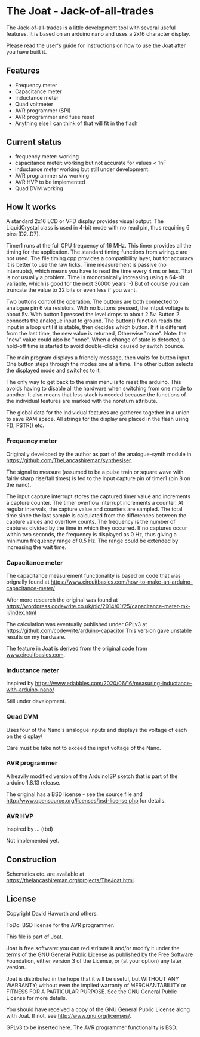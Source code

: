 # The Joat - Jack-of-all-trades

The Jack-of-all-trades is a little development tool with several useful features. It is based on an
arduino nano and uses a 2x16 character display.

Please read the user's guide for instructions on how to use the Joat after you have built it.

## Features

* Frequency meter
* Capacitance meter
* Inductance meter
* Quad voltmeter
* AVR programmer (SPI)
* AVR programmer and fuse reset
* Anything else I can think of that will fit in the flash

## Current status

* frequency meter: working
* capacitance meter: working but not accurate for values < 1nF
* inductance meter working but still under development.
* AVR programmer s/w working
* AVR HVP to be implemented
* Quad DVM working

## How it works

A standard 2x16 LCD or VFD display provides visual output. The LiquidCrystal class is
used in 4-bit mode with no read pin, thus requiring 6 pins (D2..D7).

Timer1 runs at the full CPU frequency of 16 MHz. This timer provides all the timing for
the application. The standard timing functions from wiring.c are not used. The file timing.cpp
provides a compatibility layer, but for accuracy it is better to use the raw ticks. Time measurement
is passive (no interrupts), which means you have to read the time every 4 ms or less. That is
not usually a problem. Time is monotonically increasing using a 64-bit variable, which is good for the
next 36000 years :-) But of course you can truncate the value to 32 bits or even less if you want.

Two buttons control the operation. The buttons are both connected to analogue pin 6 via resistors.
With no buttons pressed, the intput voltage is about 5v. With button 1 pressed the level drops to about 2.5v.
Button 2 connects the analogue input to ground. The button() function reads the input in a loop until it
is stable, then decides which button. If it is different from the last time, the new value is returned,
Otherwise "none". Note: the "new" value could also be "none". When a change of state is detected, a hold-off
time is started to avoid double-clicks caused by switch bounce.

The main program displays a friendly message, then waits for button input. One button steps through the
modes one at a time. The other button selects the displayed mode and switches to it.

The only way to get back to the main menu is to reset the arduino. This avoids having to
disable all the hardware when switching from one mode to another. It also means that less stack is needed
because the functions of the individual features are marked with the noreturn attribute.

The global data for the individual features are gathered together in a union to save RAM space. All
strings for the display are placed in the flash using F(), PSTR() etc.

### Frequency meter

Originally developed by the author as part of the analogue-synth module in
https://github.com/TheLancashireman/synthesiser.

The signal to measure (assumed to be a pulse train or square wave with fairly sharp rise/fall times)
is fed to the input capture pin of timer1 (pin 8 on the nano).

The input capture interrupt stores the captured timer value and increments a capture counter.
The timer overflow interrupt increments a counter. At regular intervals, the capture value and
counters are sampled. The total time since the last sample is calculated from the differences
between the capture values and overflow counts. The frequency is the number of captures
divided by the time in which they occurred. If no captures occur within two seconds, the
frequency is displayed as 0 Hz, thus giving a minimum frequency range of 0.5 Hz. The range could be
extended by increasing the wait time.

### Capacitance meter

The capacitance measurement functionality is based on code that was orignally found at
https://www.circuitbasics.com/how-to-make-an-arduino-capacitance-meter/

After more research the original was found at
https://wordpress.codewrite.co.uk/pic/2014/01/25/capacitance-meter-mk-ii/index.html

The calculation was eventually published under GPLv3 at https://github.com/codewrite/arduino-capacitor
This version gave unstable results on my hardware.

The feature in Joat is derived from the original code from www.circuitbasics.com.

### Inductance meter

Inspired by https://www.edabbles.com/2020/06/16/measuring-inductance-with-arduino-nano/

Still under development.

### Quad DVM

Uses four of the Nano's analogue inputs and displays the voltage of each on the display/

Care must be take not to exceed the input voltage of the Nano.

### AVR programmer

A heavily modified version of the ArduinoISP sketch that is part of the arduino 1.8.13 release.

The original has a BSD license - see the source file and http://www.opensource.org/licenses/bsd-license.php
for details.

### AVR HVP

Inspired by ... (tbd)

Not implemented yet.

## Construction

Schematics etc. are available at https://thelancashireman.org/projects/TheJoat.html

## License

Copyright David Haworth and others.

ToDo: BSD license for the AVR programmer.

This file is part of Joat.

Joat is free software: you can redistribute it and/or modify
it under the terms of the GNU General Public License as published by
the Free Software Foundation, either version 3 of the License, or
(at your option) any later version.

Joat is distributed in the hope that it will be useful,
but WITHOUT ANY WARRANTY; without even the implied warranty of
MERCHANTABILITY or FITNESS FOR A PARTICULAR PURPOSE.  See the
GNU General Public License for more details.

You should have received a copy of the GNU General Public License
along with Joat.  If not, see <http://www.gnu.org/licenses/>.


GPLv3 to be inserted here. The AVR programmer functionality is BSD.
